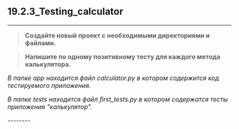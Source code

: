 ## 19.2.3_Testing_calculator
_____
> **Создайте новый проект с необходимыми директориями и файлами.**  
  
> **Напишите по одному позитивному тесту для каждого метода калькулятора.**  
  
*В папке app находится файл calculator.py в котором содержится код тестируемого приложения.*  
  
*В папке tests находится файл first_tests.py в котором содержатся тесты приложения "калькулятор".*  

*--------*

